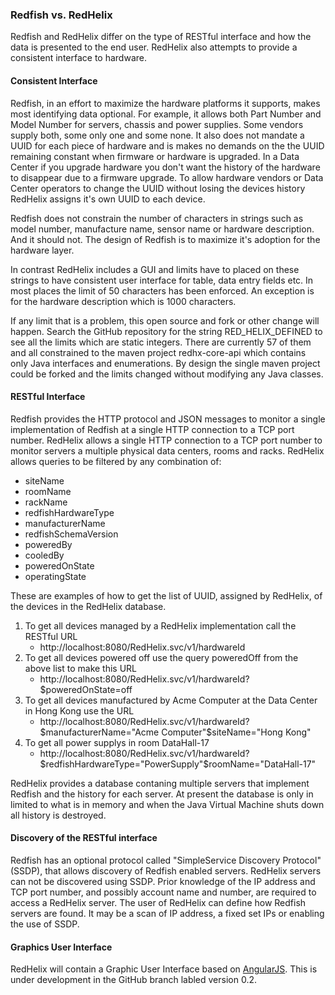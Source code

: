 ###  Redfish vs. RedHelix 
Redfish and RedHelix differ on the type of RESTful interface and how the data is presented to the end user.
RedHelix also attempts to provide a consistent interface to hardware.

#### Consistent Interface
Redfish, in an effort to maximize the hardware platforms it supports, makes most identifying data optional. For example, it allows both
Part Number and Model Number for servers, chassis and power supplies. Some vendors supply both, some only one and some none. It also does not
mandate a UUID for each piece of hardware and is makes no demands on the the UUID remaining constant when firmware or hardware is upgraded.
In a Data Center if you upgrade hardware you don't want the history of the hardware to disappear due to a firmware upgrade. To allow hardware
vendors or Data Center operators to change the UUID without losing the devices history RedHelix assigns it's own UUID to each device.

Redfish does not constrain the number of characters in strings such as model number, manufacture name, sensor name or hardware description. 
And it should not. The design of Redfish is to maximize it's adoption for the hardware layer. 

In contrast RedHelix includes a GUI and limits have to placed on these strings to have consistent user interface for table, data entry fields
 etc. In most places the limit of 50 characters has been enforced. An exception is for the hardware description which is 1000 characters. 

If any limit that is a problem, this open source and fork or other change will happen. Search the GitHub repository for the string 
RED_HELIX_DEFINED to see all the limits which are static integers. There are currently 57 of them and all constrained to the maven project 
redhx-core-api which contains only Java interfaces and enumerations. By design the single maven project could be forked and the limits changed 
without modifying any Java classes.
 

#### RESTful Interface
Redfish provides the HTTP protocol and JSON messages to monitor a single implementation of Redfish at a single HTTP connection to a TCP port number.
RedHelix allows a single HTTP connection to a TCP port number to monitor servers a multiple physical data centers, rooms and racks. 
RedHelix allows queries to be filtered by any combination of:

 * siteName
 * roomName
 * rackName
 * redfishHardwareType
 * manufacturerName
 * redfishSchemaVersion
 * poweredBy
 * cooledBy
 * poweredOnState
 * operatingState
 
These are examples of how to get the list of UUID, assigned by RedHelix, of the devices in the RedHelix database.


1. To get all devices managed by a RedHelix implementation call the RESTful URL
   * http://localhost:8080/RedHelix.svc/v1/hardwareId
2. To get all devices powered off use the query poweredOff from the above list to make this URL
   * http://localhost:8080/RedHelix.svc/v1/hardwareId?$poweredOnState=off
3. To get all devices manufactured by Acme Computer at the Data Center in Hong Kong use the URL
   * http://localhost:8080/RedHelix.svc/v1/hardwareId?$manufacturerName="Acme Computer"$siteName="Hong Kong"
4. To get all power supplys in room DataHall-17
   * http://localhost:8080/RedHelix.svc/v1/hardwareId?$redfishHardwareType="PowerSupply"$roomName="DataHall-17"

RedHelix provides a database contaning multiple servers that implement Redfish and the history for
each server. At present the database is only in limited to what is in memory and when the Java Virtual Machine shuts down all history is destroyed.

#### Discovery of the RESTful interface
Redfish has an optional protocol called "SimpleService Discovery Protocol" (SSDP), that allows discovery of Redfish enabled servers. RedHelix servers
can not be discovered using SSDP.
Prior knowledge of the IP address and TCP port number, and possibly account name and number, are required to access a RedHelix server. The user of
RedHelix can define how Redfish servers are found. It may be a scan of IP address, a fixed set IPs or enabling the use of SSDP. 

#### Graphics User Interface
RedHelix will contain a Graphic User Interface based on [AngularJS](https://angularjs.org). This is under development in the GitHub branch labled
version 0.2.



